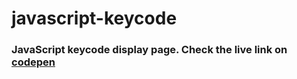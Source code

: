 # javascript-keycode

### JavaScript keycode display page. Check the live link on [codepen](https://codepen.io/suhail369/pen/PojPLXd)
